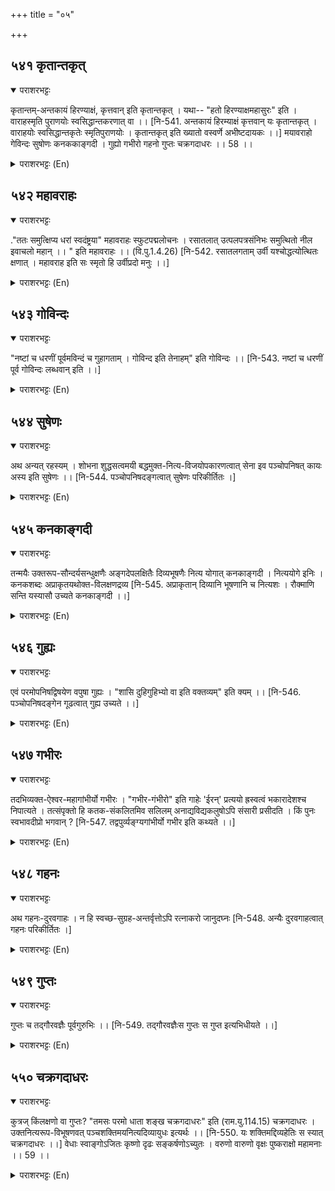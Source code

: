 +++
title = "०५"

+++

## ५४१  कृतान्तकृत्
<details open><summary>पराशरभट्टः</summary>

कृतान्तम्-अन्तकायं हिरण्याक्षं, कृत्तवान् इति कृतान्तकृत् । यथा-- "हतो हिरण्याक्षमहासुरः" इति । वाराहस्मृति पुराणयोः स्वसिद्धान्तकरणात् वा ।। [नि-541. अन्तकायं हिरम्याक्षं कृत्तवान् यः कृतान्तकृत् । वाराहयोः स्वसिद्धान्तकृतेः स्मृतिपुराणयोः । कृतान्तकृत् इति ख्यातो वस्वर्णे अभीष्टदायकः ।।] मयावराहो गेविन्दः सुषोणः कनककाङ्गदी । गुह्यो गभीरो गहनो गुप्तः चक्रगदाधरः ।। 58 ।।
</details>

<details><summary>पराशरभट्टः (En)</summary>

He who slew him who was like Yama. भगवान् is कृतान्त-कृत् , since He killed हिरण्याक्ष who was like Yama. Vide : "The great Asura, हिरण्याक्ष was killed by Him". Or He is कृतान्त-कृत् since, He has prociaimed His code of conduct (of protecting those who seek refuge in Him) in the वराह-स्मृति and वराह-पुराण . (कृतान्त-सिद्धान्त doctrine).
</details>

## ५४२  महावराहः
<details open><summary>पराशरभट्टः</summary>

."ततः समुत्क्षिप्य धरां स्वदंष्ट्रया" महावराहः स्फुटपद्मलोचनः । रसातलात् उत्पलपत्रसंनिभः समुत्थितो नील इवाचलो महान् ।। " इति महावराहः ।। (वि.पु.1.4.26) [नि-542. रसातलगताम् उर्वी यश्चोद्धत्योत्थितः क्षणात् । महावराह इति सः स्मृतो हि उर्वीप्रदो मनुः ।।]
</details>

<details><summary>पराशरभट्टः (En)</summary>

The Great Boar. "The great वराहः भगवान् , Who has eyes like full-blown lotuses and the complexion like that of blue-lotus petal, lifted the Earth from the रसतल (Nether-world) by His tusk and emerged as a great blue mountain."
</details>

## ५४३  गोविन्दः
<details open><summary>पराशरभट्टः</summary>

"नष्टां च धरणीं पूर्वमविन्दं च गुहागताम् । गोविन्द इति तेनाहम्" इति गोविन्दः ।। [नि-543. नष्टां च धरणीं पूर्व गोविन्दः लब्धवान् इति ।।]
</details>

<details><summary>पराशरभट्टः (En)</summary>

He who rescued the Earth. "The Earth had disappeared in time of yore and was secreted in a cave. I rescued Her. So I am known as 'गोविन्दा'(Go=Earth, Vinsa=rescuer).
</details>

## ५४४  सुषेणः
<details open><summary>पराशरभट्टः</summary>

अथ अन्यत् रहस्यम् । शोभना शुद्धसत्वमयी बद्धमुक्त-नित्य-विजयोपकारणत्वात् सेना इव पञ्चोपनिषत् कायः अस्य इति सुषेणः ।। [नि-544. पञ्चोपनिषदङ्गत्वात् सुषेणः परिकीर्तितः ।]
</details>

<details><summary>पराशरभट्टः (En)</summary>

He who is equipped with an efficient army-like body. Another secret is revealed here with reference to भगवान् in His Transcendent Form. He has a charming body which is composed of Suddha Saththva and which is delineated by the पन्चोपनिषद् मन्त्रा-s. This body is like a powerful army to Him since, it helps Him to conquer the souls in bondage, the souls released and the Eternal Angels. As His body serves Him as a सुषेण (good army), He is called सुषेण .
</details>

## ५४५  कनकाङ्गदी
<details open><summary>पराशरभट्टः</summary>

तन्मयैः उक्तरूप-सौन्दर्यसन्धुक्षणैः अङ्गदेपलक्षितैः दिव्यभूषणैः नित्य योगात् कनकाङ्गदी । नित्ययोगे इनिः । कनकशब्दः अप्राकृतयथोक्त-विलक्षणद्रव्य [नि-545. अप्राकृतान् दिव्यानि भूषणानि च नित्यशः । रौक्माणि सन्ति यस्यासौ उच्यते कनकाङ्गदी ।।]
</details>

<details><summary>पराशरभट्टः (En)</summary>

He who is adorned by armlets of gold. भगवान् is ever adorned by celestial ornaments of which the armlets mentioned here are but an example. These ornaments also are composed of that celestial matter (Suddha Saththva) which set off the beauty of the body described earlier. The word 'Kanaka' in कनकाङ्गदी is only suggestive of the unique and fine substances which are of a transcendental nature and are different from the material of this world which is composed of the three गुमाs सत्व ,रजस् and तमs. The suffix 'ini' at the end of the word 'कनकाङ्गदी ' indicates the constant association of those ornaments of gold with the परमात्म.
</details>

## ५४६  गुह्यः
<details open><summary>पराशरभट्टः</summary>

एवं परमोपनिषद्विषयेण वपुषा गुह्यः । "शासि दुहिगुहिभ्यो वा इति वक्तव्यम्" इति क्यम् ।। [नि-546. पञ्चोपनिषदङ्गेन गूढत्वात् गुह्य उच्यते ।।]
</details>

<details><summary>पराशरभट्टः (En)</summary>

He who is concealed. H is called Guhya since, He is concealed by virtue of the possession of a body composed of the celestial materials which fact is revealed by the great Upanishads referred to as पञ्चोपनिषद् earlier. (Just as the material body in this world is composed of the पञ्च-भूता-s (five elements), the bodies of the परमात्मा and others in श्री वैकुण्ठ are composed of fine celestial things composed of Suddha-saththva known as पञ्चशक्तीs and which are indicated by the five मन्त्र-बीजाs which go by the name of पञ्चोपनिषद्s. It has to be said that the affix 'ya' is added optionally after the roots 'sams' 'duh' and 'guh'.
</details>

## ५४७  गभीरः
<details open><summary>पराशरभट्टः</summary>

तदभिव्यक्त-ऐश्वर-महागांभीर्यो गभीरः । "गभीर-गंभीरो" इति गाहेः 'ईरन्' प्रत्ययो ह्रस्वत्वं भकारादेशश्च निपात्यते । तत्संपृक्तो हि कतक-संकलितमिव सलिलम् अनाद्यविद्यकलुषोऽपि संसारी प्रसीदति । किं पुनः स्वभावदीप्रो भगवान् ? [नि-547. तद्वपुर्व्यङ्ग्यगांभीर्यो गभीर इति कथ्यते ।।]
</details>

<details><summary>पराशरभट्टः (En)</summary>

He who is deep or mysterious. He is deep because of His inscrutable and superior nature which is revealed by the पञ्चोपनिषद्s (mentioned earlier). By coming into contact with Him even the bound souls, defiled by the beginningless Nescience, become clean like the muddy water which becomes clean by its contact with the 'kataka' seed. Such being the case, need it be said that भगवान् Who is ever effulgent by nature will be more so. The words 'गभीर ' and 'गम्भीर ' have been formed irregularly. The affix 'ंran comes after the root 'गाः', the 'm' or which is changed to 'oh'. Optionally the root receives the augment 'num'.
</details>

## ५४८  गहनः
<details open><summary>पराशरभट्टः</summary>

अथ गहनः-दुरवगाहः । न हि स्वच्छ-सुग्रह-अन्तर्वृत्तोऽपि रत्नाकरो जानुदघ्नः [नि-548. अन्यैः दुरवगाहत्वात् गहनः परिकीर्तितः ।]
</details>

<details><summary>पराशरभट्टः (En)</summary>

The unfathomable. The ocean cannot be said to be knee-deep even though one is able to see things on its bed because of the clear water which is translucent. (In the same way परमात्मा cannot be fully understood even though His qualities are understood to a certain extent by the Upanishads).
</details>

## ५४९  गुप्तः
<details open><summary>पराशरभट्टः</summary>

गुप्तः च तद्गौरवज्ञैः पूर्वगुरुभिः ।। [नि-549. तद्गौरवज्ञैःस गुप्तः स गुप्त इत्यभिधीयते ।।]
</details>

<details><summary>पराशरभट्टः (En)</summary>

He who is hidden. He is kept concealed by the earlier आचार्य who were aware of His greatness by His Grace.
</details>

## ५५०  चक्रगदाधरः
<details open><summary>पराशरभट्टः</summary>

कुत्रज् किंलक्षणो वा गुप्तः? "तमसः परमो धाता शङ्ख चक्रगदाधरः" इति (राम.यु.114.15) चक्रगदाधरः । उक्तनित्यरूप-विभूषणवत् पञ्चशक्तिमयनित्यदिव्यायुधः इत्यर्थः ।। [नि-550. यः शक्तिमद्दिव्यहेतिः स स्यात् चक्रगदाधरः ।।] वेधाः स्वाङ्गोऽजितः कृष्णो दृढः सङ्कर्षणोऽच्युतः । वरुणो वारुणो वृक्षः पुष्कराक्षो महामनाः ।। 59 ।।
</details>

<details><summary>पराशरभट्टः (En)</summary>

The bearer of the DIscus and Mace. Where and in what manner has He been concealed? रामायण says only this much about the Superior nature of परमात्मा : "The Creator is far beyond the region of तमस् (i.e. Prakruthi-mandala) and He bears the Conch, the Discus and the Mace." The same is repeated here as Chakra गदा धरः . It does clearly declare that His weapons are etenal and celestial by nature and are composed of the divine material called Pancha-sakthi in the same way as He has a body and ornaments, eternal and celestial by nature.
</details>
